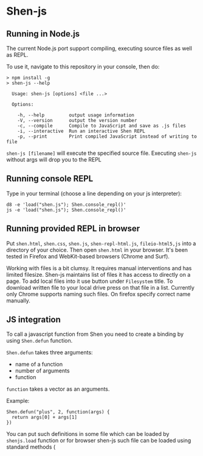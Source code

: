 Shen-js
=======

## Running in Node.js

The current Node.js port support compiling, executing source files as well as REPL.

To use it, navigate to this repository in your console, then do:

```
> npm install -g
> shen-js --help

  Usage: shen-js [options] <file ...>

  Options:

    -h, --help         output usage information
    -V, --version      output the version number
    -c, --compile      Compile to JavaScript and save as .js files
    -i, --interactive  Run an interactive Shen REPL
    -p, --print        Print compiled JavaScript instead of writing to file

```

`shen-js [filename]` will execute the specified source file. Executing `shen-js`
without args will drop you to the REPL

## Running console REPL

Type in your terminal (choose a line depending on your js interpreter):

    d8 -e 'load("shen.js"); Shen.console_repl()'
    js -e 'load("shen.js"); Shen.console_repl()'

## Running provided REPL in browser

Put `shen.html`, `shen.css`, `shen.js`, `shen-repl-html.js`, `fileio-html5,js`
into a directory of your choice. Then open `shen.html` in your browser. It's
been tested in Firefox and WebKit-based browsers (Chrome and Surf).

Working with files is a bit clumsy. It requires manual interventions and has
limited filesize. Shen-js maintains list of files it has access to directly on
a page. To add local files into it use button under `Filesystem` title. To
download written file to your local drive press on that file in a list.
Currently only Chrome supports naming such files. On firefox specify correct
name manually.

## JS integration

To call a javascript function from Shen you need to create a binding by using
`Shen.defun` function.

`Shen.defun` takes three arguments:

  - name of a function
  - number of arguments
  - function

`function` takes a vector as an arguments.

Example:

    Shen.defun("plus", 2, function(args) {
      return args[0] + args[1]
    })

You can put such definitions in some file which can be loaded by `shenjs.load`
function or for browser shen-js such file can be loaded using standard methods
(<script>).

To call Shen function `(some-func Arg1 Arg2)` from javascript use
`Shen.call_by_name("some-func", [Arg1, Arg2])`.

## Making your own REPL and I/O

To write your own Shen-js REPL and I/O you have to pass your io class to
`Shen.init`. Your class must have the following members:

  * init — called from `Shen.init`. Initializes IO class instance. It also
    initializes `*stinput*` and `*stoutput*` streams.
  * puts — prints a line. It must not implicitely add a trailing newline.
  * gets — reads a line from repl.
  * open — is a `function(type, name, direction)` and is a direct mapping of
    shen's `open` function.

### Stream type
Objects (stream in) or a (stream out) are represented in Shen-js as following.

  * (stream in) — `[Shen.type_stream_in, read_byte(), close()]`
  * (stream out) — `[Shen.type_stream_out, write_byte(byte), close()]`

  * `read_byte` function returns numeric value of a next byte from a stream or
     -1 as end of file marker.
  * `write_byte` function writes a byte to a stream. `byte` is a number.
  * `close` closes a stream.

You can look at `Shen.console_io` object and `Shen.console_repl` function as a
references.

Current implementation sets `*stinput*` as in/out stream as a workaround of
Shen using `*stinput*` for output.

## Building shen.js from sources
Fist ensure that you have latest shen-libs[1], klvm[2], js-kl[3] and
shen-js[4]. Then if you have shen_run[5] you can just call 'make.shen
new_shen.js' have Shen-js built into new_shen.js file.

1. https://github.com/vasil-sd/shen-libs
2. https://github.com/gravicappa/klvm
3. https://github.com/gravicappa/js-kl
4. https://github.com/gravicappa/shen-js
t. https://github.com/gravicappa/shen_run
